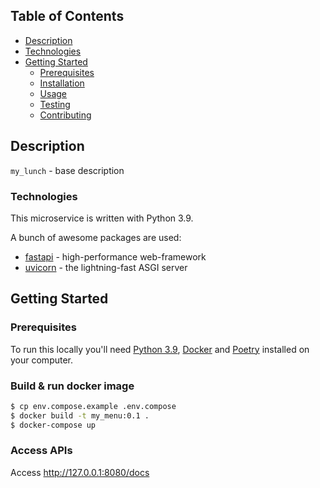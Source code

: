 <!-- TABLE OF CONTENTS -->
## Table of Contents

* [Description](#description)
* [Technologies](#technologies)
* [Getting Started](#getting-started)
  * [Prerequisites](#prerequisites)
  * [Installation](#installation)
  * [Usage](#usage)
  * [Testing](#testing)
  * [Contributing](#contributing)


<!-- ABOUT THE PROJECT -->
## Description

`my_lunch` - base description


### Technologies
This microservice is written with Python 3.9.

A bunch of awesome packages are used:
* [fastapi](https://fastapi.tiangolo.com/) - high-performance web-framework
* [uvicorn](https://github.com/encode/uvicorn) -  the lightning-fast ASGI server


<!-- GETTING STARTED -->
## Getting Started

### Prerequisites

To run this locally you'll need [Python 3.9](https://www.python.org/downloads/),
[Docker](https://www.docker.com/products/docker-desktop) and [Poetry](https://python-poetry.org/docs/)
installed on your computer.


### Build & run docker image

```sh
$ cp env.compose.example .env.compose
$ docker build -t my_menu:0.1 .
$ docker-compose up
```

### Access APIs

Access http://127.0.0.1:8080/docs 



